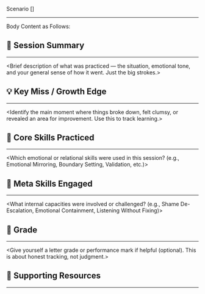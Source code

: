 Scenario []

---
Body Content as Follows:

## 📝 Session Summary
---
<Brief description of what was practiced — the situation, emotional tone, and your general sense of how it went. Just the big strokes.>

## 💡 Key Miss / Growth Edge
---
<Identify the main moment where things broke down, felt clumsy, or revealed an area for improvement. Use this to track learning.>

## 🧠 Core Skills Practiced
---
<Which emotional or relational skills were used in this session? (e.g., Emotional Mirroring, Boundary Setting, Validation, etc.)>

## 🧭 Meta Skills Engaged
---
<What internal capacities were involved or challenged? (e.g., Shame De-Escalation, Emotional Containment, Listening Without Fixing)>

## 🎯 Grade
---
<Give yourself a letter grade or performance mark if helpful (optional). This is about honest tracking, not judgment.>

## 🔗 Supporting Resources
---
<Link to videos, cheat sheets, concepts, or examples that you used or want to revisit.>


